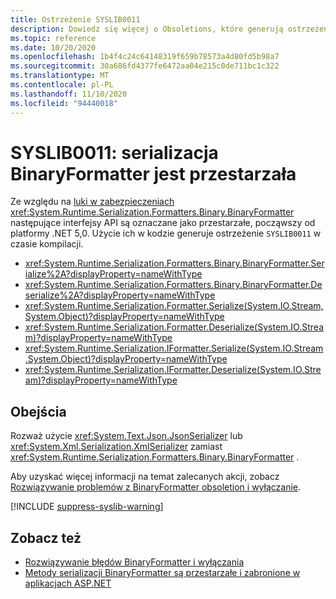 ```yaml
---
title: Ostrzeżenie SYSLIB0011
description: Dowiedz się więcej o Obsoletions, które generują ostrzeżenie SYSLIB0011 w czasie kompilacji.
ms.topic: reference
ms.date: 10/20/2020
ms.openlocfilehash: 1b4f4c24c64148319f659b78573a4d80fd5b98a7
ms.sourcegitcommit: 30a686fd4377fe6472aa04e215c0de711bc1c322
ms.translationtype: MT
ms.contentlocale: pl-PL
ms.lasthandoff: 11/10/2020
ms.locfileid: "94440018"
---
```

# <a name="syslib0011-binaryformatter-serialization-is-obsolete"></a>SYSLIB0011: serializacja BinaryFormatter jest przestarzała

Ze względu na [luki w zabezpieczeniach](../../standard/serialization/binaryformatter-security-guide.md#binaryformatter-security-vulnerabilities) <xref:System.Runtime.Serialization.Formatters.Binary.BinaryFormatter> następujące interfejsy API są oznaczane jako przestarzałe, począwszy od platformy .NET 5,0. Użycie ich w kodzie generuje ostrzeżenie `SYSLIB0011` w czasie kompilacji.

- <xref:System.Runtime.Serialization.Formatters.Binary.BinaryFormatter.Serialize%2A?displayProperty=nameWithType>
- <xref:System.Runtime.Serialization.Formatters.Binary.BinaryFormatter.Deserialize%2A?displayProperty=nameWithType>
- <xref:System.Runtime.Serialization.Formatter.Serialize(System.IO.Stream,System.Object)?displayProperty=nameWithType>
- <xref:System.Runtime.Serialization.Formatter.Deserialize(System.IO.Stream)?displayProperty=nameWithType>
- <xref:System.Runtime.Serialization.IFormatter.Serialize(System.IO.Stream,System.Object)?displayProperty=nameWithType>
- <xref:System.Runtime.Serialization.IFormatter.Deserialize(System.IO.Stream)?displayProperty=nameWithType>

## <a name="workarounds"></a>Obejścia

Rozważ użycie <xref:System.Text.Json.JsonSerializer> lub <xref:System.Xml.Serialization.XmlSerializer> zamiast <xref:System.Runtime.Serialization.Formatters.Binary.BinaryFormatter> .

Aby uzyskać więcej informacji na temat zalecanych akcji, zobacz [Rozwiązywanie problemów z BinaryFormatter obsoletion i wyłączanie](https://aka.ms/binaryformatter).

[!INCLUDE [suppress-syslib-warning](../../../includes/suppress-syslib-warning.md)]

## <a name="see-also"></a>Zobacz też

- [Rozwiązywanie błędów BinaryFormatter i wyłączania](https://aka.ms/binaryformatter)
- [Metody serializacji BinaryFormatter są przestarzałe i zabronione w aplikacjach ASP.NET](corefx.md#binaryformatter-serialization-methods-are-obsolete-and-prohibited-in-aspnet-apps)
